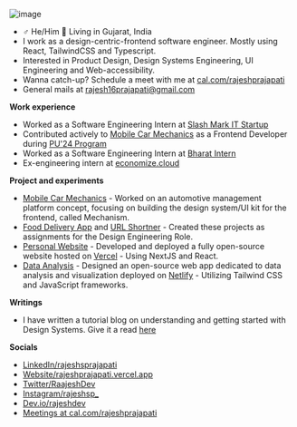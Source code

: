 ![image](https://github.com/Raajesh3108/Raajesh3108/assets/120726386/654c72f1-fb97-482f-9f3a-732c87c75f6a)

- ♂ He/Him 📍 Living in Gujarat, India
- I work as a design-centric-frontend software engineer. Mostly using React, TailwindCSS and Typescript.
- Interested in Product Design, Design Systems Engineering, UI Engineering and Web-accessibility.
- Wanna catch-up? Schedule a meet with me at [cal.com/rajeshprajapati](https://cal.com/rajeshprajapati)
- General mails at rajesh16prajapati@gmail.com

**Work experience**

- Worked as a Software Engineering Intern at [Slash Mark IT Startup](https://slashmark.cloud)
- Contributed actively to [Mobile Car Mechanics](https://github.com/Raajesh3108/Mobile-Car-Mechanics) as a Frontend Developer during [PU'24 Program](https://paruluniversity.ac.in/engineering-technology-research-projects)
- Worked as a Software Engineering Intern at [Bharat Intern](https://bharatintern.live)
- Ex-engineering intern at [economize.cloud](https://economize.cloud)

**Project and experiments**

- [Mobile Car Mechanics](https://github.com/Raajesh3108/Mobile-Car-Mechanics) - Worked on an automotive management platform concept, focusing on building the design system/UI kit for the frontend, called Mechanism.
- [Food Delivery App](https://github.com/Raajesh3108/Food-Delivery-App) and [URL Shortner](https://github.com/Raajesh3108/URL-Shortener) - Created these projects as assignments for the Design Engineering Role.
- [Personal Website](https://github.com/Raajesh3108/Personal-Website) - Developed and deployed a fully open-source website hosted on [Vercel](https://vercel.com/docs) - Using NextJS and React.
- [Data Analysis](https://github.com/Raajesh3108/Tailwind-Web-DataAnalytics) - Designed an open-source web app dedicated to data analysis and visualization deployed on [Netlify](https://docs.netlify.com) - Utilizing Tailwind CSS and JavaScript frameworks.

**Writings**

- I have written a tutorial blog on understanding and getting started with Design Systems. Give it a read [here](https://www.linkedin.com/in/rajeshsprajapati/recent-activity/articles/)

**Socials**

- [LinkedIn/rajeshsprajapati](https://www.linkedin.com/in/rajeshsprajapati/)
- [Website/rajeshprajapati.vercel.app](https://rajeshprajapati.vercel.app)
- [Twitter/RaajeshDev](https://x.com/RaajeshDev)
- [Instagram/rajeshsp_](https://instagram.com/rajeshsp_)
- [Dev.io/rajeshdev](https://dev.to/rajeshdev)
- [Meetings at cal.com/rajeshprajapati](https://cal.com/rajeshprajapati)
